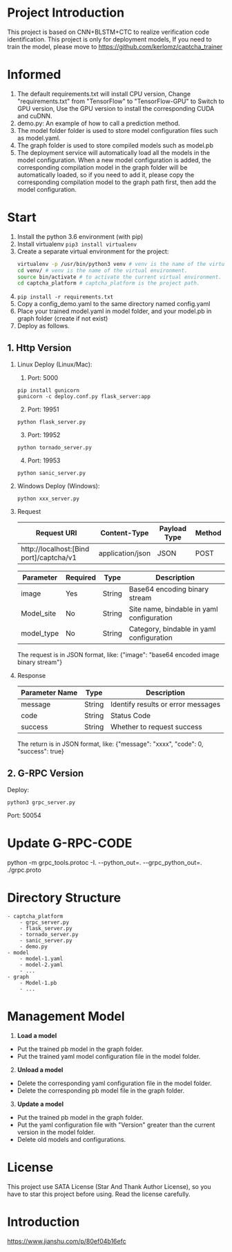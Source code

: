 # Project Introduction
This project is based on CNN+BLSTM+CTC to realize verification code identification. 
This project is only for deployment models, If you need to train the model, please move to https://github.com/kerlomz/captcha_trainer

# Informed
1. The default requirements.txt will install CPU version, Change "requirements.txt" from "TensorFlow" to "TensorFlow-GPU" to Switch to GPU version, Use the GPU version to install the corresponding CUDA and cuDNN.
2. demo.py: An example of how to call a prediction method.
3. The model folder folder is used to store model configuration files such as model.yaml.
4. The graph folder is used to store compiled models such as model.pb
5. The deployment service will automatically load all the models in the model configuration. When a new model configuration is added, the corresponding compilation model in the graph folder will be automatically loaded, so if you need to add it, please copy the corresponding compilation model to the graph path first, then add the model configuration.


# Start
1. Install the python 3.6 environment (with pip)
2. Install virtualenv ```pip3 install virtualenv```
3. Create a separate virtual environment for the project:
    ```bash
    virtualenv -p /usr/bin/python3 venv # venv is the name of the virtual environment.
    cd venv/ # venv is the name of the virtual environment.
    source bin/activate # to activate the current virtual environment.
    cd captcha_platform # captcha_platform is the project path.
    ```
4. ```pip install -r requirements.txt```
5. Copy a config_demo.yaml to the same directory named config.yaml
6. Place your trained model.yaml in model folder, and your model.pb in graph folder (create if not exist)
7. Deploy as follows.

## 1. Http Version
1. Linux
    Deploy (Linux/Mac): 

    1. Port: 5000
    ```
    pip install gunicorn
    gunicorn -c deploy.conf.py flask_server:app
    ```
    2. Port: 19951
    ```
    python flask_server.py
    ```
    3. Port: 19952
    ```
    python tornado_server.py
    ```
    4. Port: 19953
    ```
    python sanic_server.py
    ```

2. Windows
    Deploy (Windows): 
    ```
    python xxx_server.py
    ```

3. Request

    |Request URI | Content-Type | Payload Type | Method |
    | ----------- | ---------------- | -------- | -------- |
    | http://localhost:[Bind port]/captcha/v1 | application/json | JSON | POST |

    | Parameter | Required | Type | Description |
    | ---------- | ---- | ------ | ------------------------ |
    | image | Yes | String | Base64 encoding binary stream |
    Model_site | No | String | Site name, bindable in yaml configuration |
    | model_type | No | String | Category, bindable in yaml configuration |
    
    The request is in JSON format, like: {"image": "base64 encoded image binary stream"}

4. Response

    | Parameter Name | Type | Description |
    | ------- | ------ | ------------------ |
    | message | String | Identify results or error messages |
    | code | String | Status Code |
    | success | String | Whether to request success |
    
    The return is in JSON format, like: {"message": "xxxx", "code": 0, "success": true}
 

## 2. G-RPC Version
Deploy: 
```
python3 grpc_server.py
```
Port: 50054


# Update G-RPC-CODE
python -m grpc_tools.protoc -I. --python_out=. --grpc_python_out=. ./grpc.proto


# Directory Structure

    - captcha_platform
        - grpc_server.py
        - flask_server.py
        - tornado_server.py
        - sanic_server.py
        - demo.py
    - model
        - model-1.yaml
        - model-2.yaml
        - ...
    - graph
        - Model-1.pb
        - ...

# Management Model
1. **Load a model**
 - Put the trained pb model in the graph folder.
 - Put the trained yaml model configuration file in the model folder.
2. **Unload a model**
 - Delete the corresponding yaml configuration file in the model folder.
 - Delete the corresponding pb model file in the graph folder.
3. **Update a model**
 - Put the trained pb model in the graph folder.
 - Put the yaml configuration file with "Version" greater than the current version in the model folder.
 - Delete old models and configurations.
 
# License
This project use SATA License (Star And Thank Author License), so you have to star this project before using. Read the license carefully.

# Introduction
https://www.jianshu.com/p/80ef04b16efc


